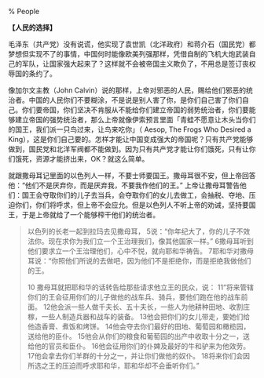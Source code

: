 % People

__【人民的选择】__

毛泽东（共产党）没有说谎，他实现了袁世凯（北洋政府）和蒋介石（国民党）都梦想但实现不了的事情，中国何时能像欧美列强那样，凭借自制的飞机大炮武装自己的军队，让国家强大起来了？这样就不会被帝国主义欺负了，不用总是签订丧权辱国的条约了。

像加尔文主教（John Calvin）说的那样，上帝对邪恶的人民，赐给他们邪恶的统治者。中国的人民你们不要糊涂，不是说是别人害了你，是你们自己害了你们自己。你们要帝国，你们坚决不肯服从不能给你们建立帝国的弱势统治者，你们要能够建立帝国的强势统治者，那么上帝就像伊索预言里面「青蛙不愿意让木头当你们的国王，我们派一只鸟过来，让鸟来吃你」（ Aesop, The Frogs Who Desired a King），这是你们自己要的。怎样才能让中国变成强大的帝国呢？只有共产党能够做到，国民党和北洋军阀都不能做到。因为只有共产党才能让你们饿死，只有让你们饿死，资源才能挤出来，OK？就这么简单。

就跟撒母耳记里面的以色列人一样，不要士师要国王。撒母耳很不安，但上帝回答他：“他们不是厌弃你，而是厌弃我，不要我作他们的王。” 上帝让撒母耳警告他们：国王会夺取你们的儿子去当兵，会夺取你们的女儿去做工，会抽税、夺地、压迫你们，你们将呼求，但上帝不会应允。但是以色列人不听上帝的劝诫，坚持要国王，于是上帝就给了一个能够榨干他们的统治者。

> 以色列的长老一起到拉玛去见撒母耳， 5说：“你年纪大了，你的儿子不效法你。现在求你为我们立一个王治理我们，像其他国家一样。” 6撒母耳听到他们要求立一个王治理他们，心中不悦，就向耶和华祷告。 7耶和华对撒母耳说：“你照他们所说的去做吧，因为他们不是拒绝你，而是拒绝我做他们的王。 
> 
> 10 撒母耳就把耶和华的话转告给那些请求他立王的民众，说： 11“将来管辖你们的王会征用你们的儿子做他的战车兵、骑兵，要他们跑在他的战车前面。 12他会派一些人做千夫长、五十夫长，一些人为他耕种田地、收割庄稼，一些人制造兵器和战车的装备。 13他会把你们的女儿带走，要她们给他造香膏、煮饭和烤饼。 14他会夺去你们最好的田地、葡萄园和橄榄园，送给他的臣仆。 15他会从你们的粮食和葡萄园的出产中收取十分之一，送给他的官员和臣仆。 16他会征用你们的仆婢及最好的牛和驴来为他效劳。 17他会拿去你们羊群的十分之一，并让你们做他的奴仆。 18将来你们会因所选之王的压迫而呼求耶和华，耶和华却不会垂听你们。”
